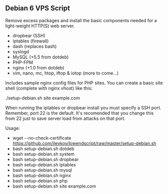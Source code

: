 ## Debian 6 VPS Script

Remove excess packages and install the basic components needed for a light-weight HTTP(S) web server.

 - dropbear (SSH)
 - iptables (firewall)
 - dash (replaces bash)
 - syslogd
 - MySQL (+5.5 from dotdeb)
 - PHP-FPM
 - nginx (+1.0 from dotdeb)
 - vim, nano, mc, htop, iftop & iotop (more to come...)

Includes sample nginx config files for PHP sites. You can create a basic site shell (complete with nginx vhost) like this:

./setup-debian.sh site example.com

When running the iptables or dropbear install you must specify a SSH port. Remember, port 22 is the default. It's recomended that you change this from 22 just to save server load from attacks on that port.

Usage:
 - wget --no-check-certificate https://github.com/ilevkov/lowendscript/raw/master/setup-debian.sh  
 - bash setup-debian.sh dotdeb  
 - bash setup-debian.sh system  
 - bash setup-debian.sh dropbear  
 - bash setup-debian.sh iptables  
 - bash setup-debian.sh mysql  
 - bash setup-debian.sh nginx  
 - bash setup-debian.sh php  
 - bash setup-debian.sh site example.com  

